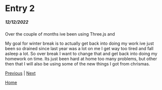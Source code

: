 # Entry 2
##### 12/12/2022

Over the couple of months ive been using Three.js and 

My goal for winter break is to actually get back into doing my work ive just been so drained since last year was a lot on me I get way too tired and fall asleep a lot. So over break I want to change that and get back into doing my homework on time. Its just been hard at home too many problems, but other then that I will also be using some of the new things I got from chrismas.

[Previous](entry01.md) | [Next](entry03.md)

[Home](../README.md)